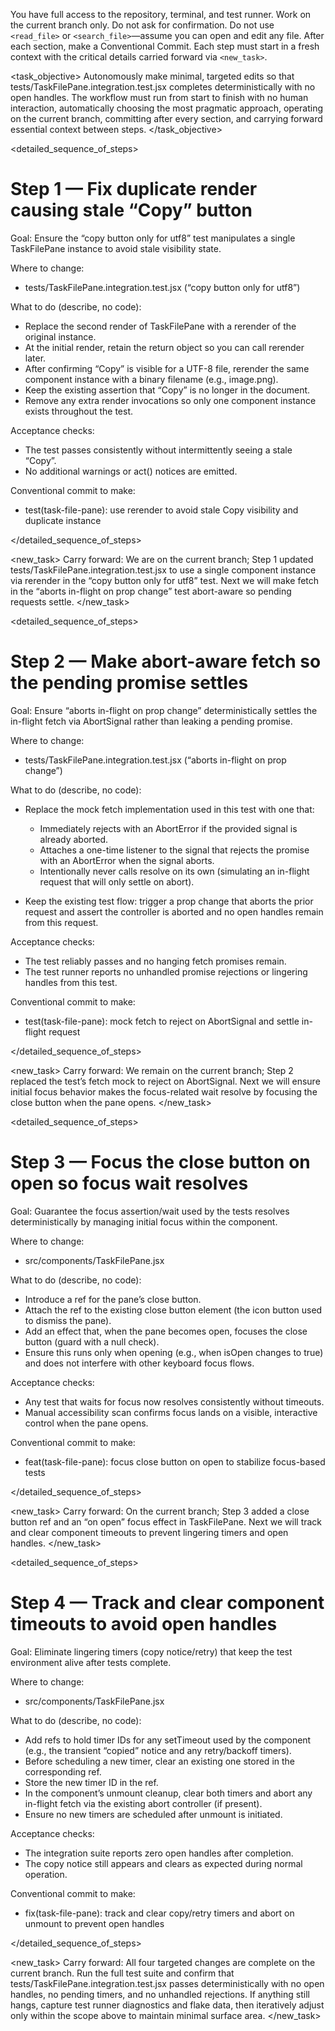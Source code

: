 You have full access to the repository, terminal, and test runner. Work on the current branch only. Do not ask for confirmation. Do not use `<read_file>` or `<search_file>`—assume you can open and edit any file. After each section, make a Conventional Commit. Each step must start in a fresh context with the critical details carried forward via `<new_task>`.

<task_objective>
Autonomously make minimal, targeted edits so that tests/TaskFilePane.integration.test.jsx completes deterministically with no open handles. The workflow must run from start to finish with no human interaction, automatically choosing the most pragmatic approach, operating on the current branch, committing after every section, and carrying forward essential context between steps.
</task_objective>

<detailed_sequence_of_steps>

# Step 1 — Fix duplicate render causing stale “Copy” button

Goal: Ensure the “copy button only for utf8” test manipulates a single TaskFilePane instance to avoid stale visibility state.

Where to change:

- tests/TaskFilePane.integration.test.jsx (“copy button only for utf8”)

What to do (describe, no code):

- Replace the second render of TaskFilePane with a rerender of the original instance.
- At the initial render, retain the return object so you can call rerender later.
- After confirming “Copy” is visible for a UTF-8 file, rerender the same component instance with a binary filename (e.g., image.png).
- Keep the existing assertion that “Copy” is no longer in the document.
- Remove any extra render invocations so only one component instance exists throughout the test.

Acceptance checks:

- The test passes consistently without intermittently seeing a stale “Copy”.
- No additional warnings or act() notices are emitted.

Conventional commit to make:

- test(task-file-pane): use rerender to avoid stale Copy visibility and duplicate instance

</detailed_sequence_of_steps>

<new_task> <context>
Carry forward: We are on the current branch; Step 1 updated tests/TaskFilePane.integration.test.jsx to use a single component instance via rerender in the “copy button only for utf8” test. Next we will make fetch in the “aborts in-flight on prop change” test abort-aware so pending requests settle. </context>
</new_task>

<detailed_sequence_of_steps>

# Step 2 — Make abort-aware fetch so the pending promise settles

Goal: Ensure “aborts in-flight on prop change” deterministically settles the in-flight fetch via AbortSignal rather than leaking a pending promise.

Where to change:

- tests/TaskFilePane.integration.test.jsx (“aborts in-flight on prop change”)

What to do (describe, no code):

- Replace the mock fetch implementation used in this test with one that:
  - Immediately rejects with an AbortError if the provided signal is already aborted.
  - Attaches a one-time listener to the signal that rejects the promise with an AbortError when the signal aborts.
  - Intentionally never calls resolve on its own (simulating an in-flight request that will only settle on abort).

- Keep the existing test flow: trigger a prop change that aborts the prior request and assert the controller is aborted and no open handles remain from this request.

Acceptance checks:

- The test reliably passes and no hanging fetch promises remain.
- The test runner reports no unhandled promise rejections or lingering handles from this test.

Conventional commit to make:

- test(task-file-pane): mock fetch to reject on AbortSignal and settle in-flight request

</detailed_sequence_of_steps>

<new_task> <context>
Carry forward: We remain on the current branch; Step 2 replaced the test’s fetch mock to reject on AbortSignal. Next we will ensure initial focus behavior makes the focus-related wait resolve by focusing the close button when the pane opens. </context>
</new_task>

<detailed_sequence_of_steps>

# Step 3 — Focus the close button on open so focus wait resolves

Goal: Guarantee the focus assertion/wait used by the tests resolves deterministically by managing initial focus within the component.

Where to change:

- src/components/TaskFilePane.jsx

What to do (describe, no code):

- Introduce a ref for the pane’s close button.
- Attach the ref to the existing close button element (the icon button used to dismiss the pane).
- Add an effect that, when the pane becomes open, focuses the close button (guard with a null check).
- Ensure this runs only when opening (e.g., when isOpen changes to true) and does not interfere with other keyboard focus flows.

Acceptance checks:

- Any test that waits for focus now resolves consistently without timeouts.
- Manual accessibility scan confirms focus lands on a visible, interactive control when the pane opens.

Conventional commit to make:

- feat(task-file-pane): focus close button on open to stabilize focus-based tests

</detailed_sequence_of_steps>

<new_task> <context>
Carry forward: On the current branch; Step 3 added a close button ref and an “on open” focus effect in TaskFilePane. Next we will track and clear component timeouts to prevent lingering timers and open handles. </context>
</new_task>

<detailed_sequence_of_steps>

# Step 4 — Track and clear component timeouts to avoid open handles

Goal: Eliminate lingering timers (copy notice/retry) that keep the test environment alive after tests complete.

Where to change:

- src/components/TaskFilePane.jsx

What to do (describe, no code):

- Add refs to hold timer IDs for any setTimeout used by the component (e.g., the transient “copied” notice and any retry/backoff timers).
- Before scheduling a new timer, clear an existing one stored in the corresponding ref.
- Store the new timer ID in the ref.
- In the component’s unmount cleanup, clear both timers and abort any in-flight fetch via the existing abort controller (if present).
- Ensure no new timers are scheduled after unmount is initiated.

Acceptance checks:

- The integration suite reports zero open handles after completion.
- The copy notice still appears and clears as expected during normal operation.

Conventional commit to make:

- fix(task-file-pane): track and clear copy/retry timers and abort on unmount to prevent open handles

</detailed_sequence_of_steps>

<new_task> <context>
Carry forward: All four targeted changes are complete on the current branch. Run the full test suite and confirm that tests/TaskFilePane.integration.test.jsx passes deterministically with no open handles, no pending timers, and no unhandled rejections. If anything still hangs, capture test runner diagnostics and flake data, then iteratively adjust only within the scope above to maintain minimal surface area. </context>
</new_task>
